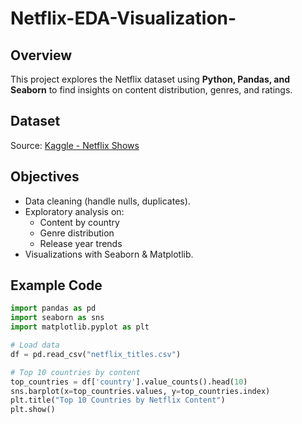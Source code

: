 # Netflix-EDA-Visualization-

## Overview
This project explores the Netflix dataset using **Python, Pandas, and Seaborn** to find insights on content distribution, genres, and ratings.

## Dataset
Source: [Kaggle - Netflix Shows](https://www.kaggle.com/datasets/shivamb/netflix-shows)

## Objectives
- Data cleaning (handle nulls, duplicates).
- Exploratory analysis on:
  - Content by country
  - Genre distribution
  - Release year trends
- Visualizations with Seaborn & Matplotlib.

## Example Code
```python
import pandas as pd
import seaborn as sns
import matplotlib.pyplot as plt

# Load data
df = pd.read_csv("netflix_titles.csv")

# Top 10 countries by content
top_countries = df['country'].value_counts().head(10)
sns.barplot(x=top_countries.values, y=top_countries.index)
plt.title("Top 10 Countries by Netflix Content")
plt.show()
